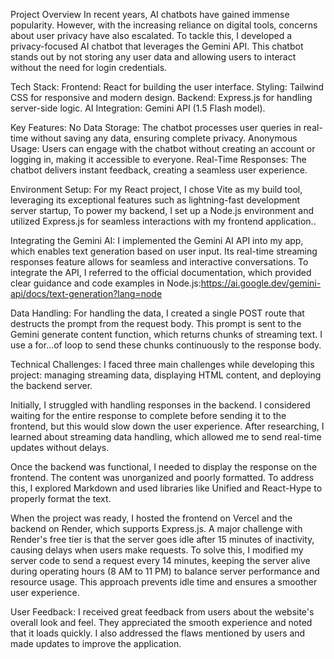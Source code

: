 Project Overview 
In recent years, AI chatbots have gained immense popularity. However, with the increasing reliance on digital tools, concerns about user privacy have also escalated. To tackle this, I developed a privacy-focused AI chatbot that leverages the Gemini API. This chatbot stands out by not storing any user data and allowing users to interact without the need for login credentials.


Tech Stack:
Frontend: React for building the user interface.
Styling: Tailwind CSS for responsive and modern design.
Backend: Express.js for handling server-side logic.
AI Integration: Gemini API (1.5 Flash model).

Key Features:
No Data Storage: The chatbot processes user queries in real-time without saving any data, ensuring complete privacy.
Anonymous Usage: Users can engage with the chatbot without creating an account or logging in, making it accessible to everyone.
Real-Time Responses: The chatbot delivers instant feedback, creating a seamless user experience.

Environment Setup:
For my React project, I chose Vite as my build tool, leveraging its exceptional features such as lightning-fast development server startup,
To power my backend, I set up a Node.js environment and utilized Express.js for seamless interactions with my frontend application..

Integrating the Gemini AI:
I implemented the Gemini AI API into my app, which enables text generation based on user input. Its real-time streaming responses feature allows for seamless and interactive conversations. To integrate the API, I referred to the official documentation, which provided clear guidance and code examples in Node.js:https://ai.google.dev/gemini-api/docs/text-generation?lang=node


Data Handling:
For handling the data, I created a single POST route that destructs the prompt from the request body. This prompt is sent to the Gemini generate content function, which returns chunks of streaming text. I use a for...of loop to send these chunks continuously to the response body. 


Technical Challenges:
I faced three main challenges while developing this project: managing streaming data, displaying HTML content, and deploying the backend server.

Initially, I struggled with handling responses in the backend. I considered waiting for the entire response to complete before sending it to the frontend, but this would slow down the user experience. After researching, I learned about streaming data handling, which allowed me to send real-time updates without delays.

Once the backend was functional, I needed to display the response on the frontend. The content was unorganized and poorly formatted. To address this, I explored Markdown and used libraries like Unified and React-Hype to properly format the text.

When the project was ready, I hosted the frontend on Vercel and the backend on Render, which supports Express.js. A major challenge with Render's free tier is that the server goes idle after 15 minutes of inactivity, causing delays when users make requests. To solve this, I modified my server code to send a request every 14 minutes, keeping the server alive during operating hours (8 AM to 11 PM) to balance server performance and resource usage. This approach prevents idle time and ensures a smoother user experience.

User Feedback:
I received great feedback from users about the website's overall look and feel. They appreciated the smooth experience and noted that it loads quickly. I also addressed the flaws mentioned by users and made updates to improve the application.
